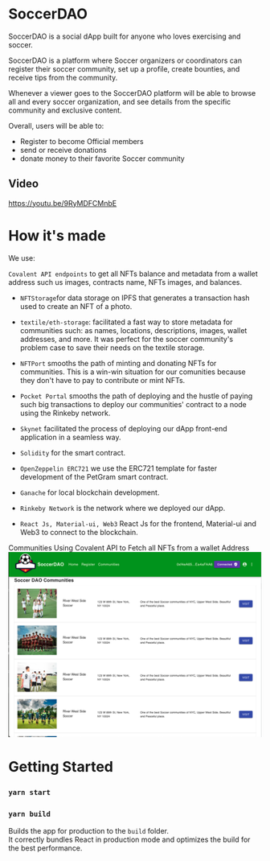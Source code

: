 # SoccerDAO

SoccerDAO is a social dApp built for anyone who loves exercising and soccer.

SoccerDAO is a platform where Soccer organizers or coordinators can register their soccer community, set up a profile, create bounties, and receive tips from the community.

Whenever a viewer goes to the SoccerDAO platform will be able to browse all and every soccer organization, and see details from the specific community and exclusive content.

Overall, users will be able to:

- Register to become Official members
- send or receive donations
- donate money to their favorite Soccer community

## Video

https://youtu.be/9RyMDFCMnbE

# How it's made

We use:

`Covalent API endpoints` to get all NFTs balance and metadata from a wallet address such us images, contracts name, NFTs images, and balances.

- `NFTStorage`for data storage on IPFS that generates a transaction hash used to create an NFT of a photo.

- `textile/eth-storage`: facilitated a fast way to store metadata for communities such: as names, locations, descriptions, images, wallet addresses, and more. It was perfect for the soccer community's problem case to save their needs on the textile storage.

- `NFTPort` smooths the path of minting and donating NFTs for communities. This is a win-win situation for our comunities because they don't have to pay to contribute or mint NFTs.

- `Pocket Portal` smooths the path of deploying and the hustle of paying such big transactions to deploy our communities' contract to a node using the Rinkeby network.

- `Skynet` facilitated the process of deploying our dApp front-end application in a seamless way.

- `Solidity` for the smart contract.

- `OpenZeppelin ERC721` we use the ERC721 template for faster development of the PetGram smart contract.

- `Ganache` for local blockchain development.

- `Rinkeby Network` is the network where we deployed our dApp.

- `React Js, Material-ui, Web3` React Js for the frontend, Material-ui and Web3 to connect to the blockchain.

Communities Using Covalent API to Fetch all NFTs from a wallet Address
![Main Page](https://raw.githubusercontent.com/electrone901/SoccerDAO/main/Home.png)

# Getting Started

### `yarn start`

### `yarn build`

Builds the app for production to the `build` folder.\
It correctly bundles React in production mode and optimizes the build for the best performance.
